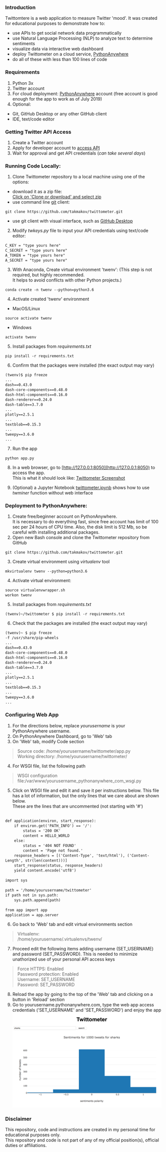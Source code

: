 ### Introduction  
Twittomtere is a web application to measure Twitter 'mood'. 
It was created for educational purposes to demonstrate how to:  
  * use APIs to get social network data programmatically
  * use Natural Language Processing (NLP) to analyze text to determine sentiments
  * visualize data via interactive web dashboard  
  * deploy Twittometer on a cloud service, [PythonAnywhere](https://www.pythonanywhere.com)
  * do all of these with less than 100 lines of code  
  
### Requirements
1. Python 3x 
2. Twitter account  
3. For cloud deployment: [PythonAnywhere](www.pythonanywhere.com) account 
(free account is good enough for the app to work as of July 2019)       
4. Optional:   
  * Git, GitHub Desktop or any other GitHub client  
  * IDE, text/code editor  

### Getting Twitter API Access
1. Create a Twitter account 
2. Apply for developer account to [access API](https://developer.twitter.com/en/docs/basics/authentication/guides/access-tokens.html) 
3. Wait for approval and get API credentials  (*can take several days*)  

### Running Code Locally:
1. Clone Twittometer repository to a local machine using one of the options:
  * download it as a zip file:  
[Click on 'Clone or download' and select zip](https://github.com/takmakov/twittometer/archive/master.zip)   
  * use command line [git](https://git-scm.com/) client:  
```
git clone https://github.com/takmakov/twittometer.git
```
  * use git client with visual interface, such as [GitHub Desktop](https://desktop.github.com/)

2.  Modify *twkeys.py* file to input your API credentials using text/code editor:  
```
C_KEY = "type yours here"  
C_SECRET = "type yours here"  
A_TOKEN = "type yours here"  
A_SECRET = "type yours here"  
```
3. With Anaconda, Create virtual environment 'twenv':
(This step is not required, but highly recommended.  
It helps to avoid conflicts with other Python projects.)
```
conda create -n twenv --python=python3.6
```
4. Activate created 'twenv' environment  
  * MacOS/Linux
```
source activate twenv
```
  * Windows  
```
activate twenv
```
5. Install packages from *requirements.txt*  
```
pip install -r requirements.txt
```

6. Confirm that the packages were installed (the exact output may vary)  
```
(twenv)$ pip freeze
...
dash==0.43.0
dash-core-components==0.48.0
dash-html-components==0.16.0
dash-renderer==0.24.0
dash-table==3.7.0
...
plotly==2.5.1
...
textblob==0.15.3
...
tweepy==3.6.0
...
```
7. Run the app
```
python app.py
```
8. In a web browser, go to [http://127.0.0.1:8050](http://127.0.0.1:8050) to access the app.  
This is what it should look like:
[Twittometer Screenshot](Twittometer.png?raw=true "Screenshot")

9. (Optional) a Jupyter Notebook [twittometer.ipynb](twittometer.ipynb) shows how to use *twminer* function 
without web interface


### Deployment to PythonAnywhere:

1. Create free/beginner account on PythonAnywhere.  
It is necessary to do everything fast, 
since free account has limit of 100 sec per 24 hours of CPU time. 
Also, the disk limit is 512 Mb, so be careful with installing additional packages.
2. Open new Bash console and clone the Twittometer repository from GitHub  
```
git clone https://github.com/takmakov/twittometer.git
```
3. Create virtual environment using *virtualenv* tool
``` 
mkvirtualenv twenv --python=python3.6
```
4. Activate virtual environment:
```
source virtualenvwrapper.sh
workon twenv
```  
5. Install packages from *requirements.txt*  
```
(twenv)~/twittometer $ pip install -r requirements.txt
```
6. Check that the packages are installed (the exact output may vary)  
```
(twenv)~ $ pip freeze
-f /usr/share/pip-wheels
...  
dash==0.43.0
dash-core-components==0.48.0
dash-html-components==0.16.0
dash-renderer==0.24.0
dash-table==3.7.0
...
plotly==2.5.1
...
textblob==0.15.3
...
tweepy==3.6.0
...
```  
### Configuring Web App  

1. For the directions below, replace *yourusername* is your PythonAnywhere username.
2. On PythonAnywhere Dashboard, go to 'Web' tab  
3. On 'Web' tab, modify Code section
>Source code: /home/yourusername/twittometer/app.py  
>Working directory: /home/yourusername/twittometer/  
4. For WSGI file, list the following path
>WSGI configuration file:/var/www/yourusername_pythonanywhere_com_wsgi.py
5. Click on WSGI file and edit it and save it per instructions below. 
This file has a lot of information, but the only lines that we care about are shown below.  
These are the lines that are uncommented (not starting with '#')  

```

def application(environ, start_response):
    if environ.get('PATH_INFO') == '/':
        status = '200 OK'
        content = HELLO_WORLD
    else:
        status = '404 NOT FOUND'
        content = 'Page not found.'
    response_headers = [('Content-Type', 'text/html'), ('Content-Length', str(len(content)))]
    start_response(status, response_headers)
    yield content.encode('utf8')

import sys

path = '/home/yourusername/twittometer'
if path not in sys.path:
    sys.path.append(path)

from app import app
application = app.server
```
6. Go back to 'Web' tab and edit virtual environments section    
>Virtualenv:  
>/home/yourusername/.virtualenvs/twenv/  
7. Proceed edit the following items adding username (SET_USERNAME) and password (SET_PASSWORD).
This is needed to minimize unathorized use of your personal API access keys  
>Force HTTPS: Enabled  
>Password protection: Enabled    
>Username: SET_USERNAME  
>Password: SET_PASSWORD    
8. Reload the app by going to the top of the 'Web' tab and clicking on a button in 'Reload' section
9. Go to yourusername.pythonanywhere.com, type the web app access credentials ('SET_USERNAME' and 'SET_PASSWORD') and enjoy the app
![Twittometer Screenshot](Twittometer.png?raw=true "Screenshot")


### Disclaimer  
This repository, code and instructions are created in my personal time for educational purposes only.   
This repository and code is not part of any of my official position(s), official duties or affiliations.
